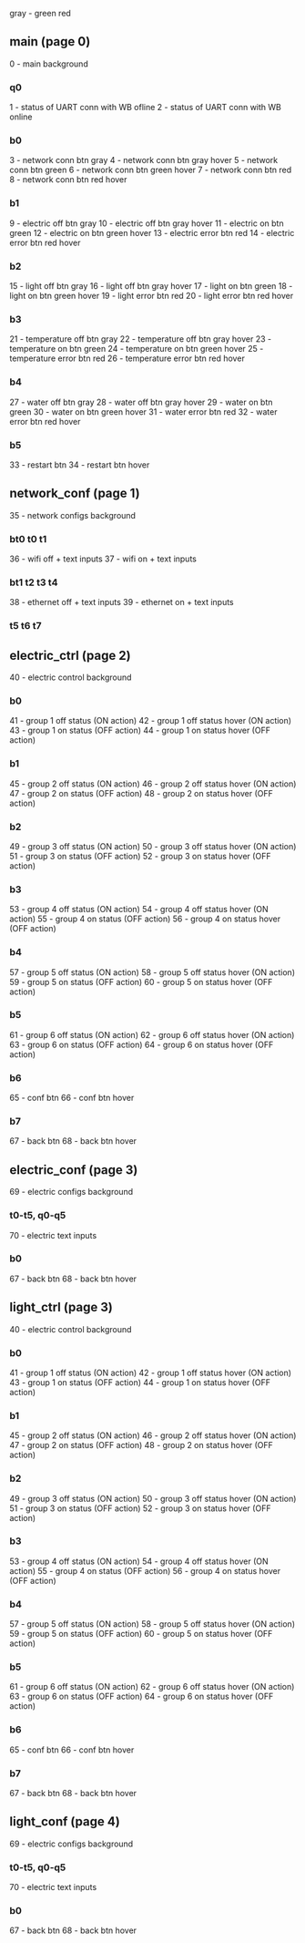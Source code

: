 gray - green red

## **main** (page 0)
0 - main background
### q0
1 - status of UART conn with WB ofline
2 - status of UART conn with WB online
### b0
3 - network conn btn gray
4 - network conn btn gray hover
5 - network conn btn green
6 - network conn btn green hover
7 - network conn btn red
8 - network conn btn red hover
### b1
9 - electric off btn gray
10 - electric off btn gray hover
11 - electric on btn green
12 - electric on btn green hover
13 - electric error btn red
14 - electric error btn red hover
### b2
15 - light off btn gray
16 - light off btn gray hover
17 - light on btn green
18 - light on btn green hover
19 - light error btn red
20 - light error btn red hover
### b3
21 - temperature off btn gray
22 - temperature off btn gray hover
23 - temperature on btn green
24 - temperature on btn green hover
25 - temperature error btn red
26 - temperature error btn red hover
### b4
27 - water off btn gray
28 - water off btn gray hover
29 - water on btn green
30 - water on btn green hover
31 - water error btn red
32 - water error btn red hover
### b5
33 - restart btn
34 - restart btn hover

## **network_conf** (page 1)
35 - network configs background
### bt0 t0 t1
36 - wifi off + text inputs
37 - wifi on + text inputs
### bt1 t2 t3 t4
38 - ethernet off + text inputs
39 - ethernet on + text inputs
### t5 t6 t7

## **electric_ctrl** (page 2)
40 - electric control background
### b0
41 - group 1 off status (ON action)
42 - group 1 off status hover (ON action)
43 - group 1 on status (OFF action)
44 - group 1 on status hover (OFF action)
### b1
45 - group 2 off status (ON action)
46 - group 2 off status hover (ON action)
47 - group 2 on status (OFF action)
48 - group 2 on status hover (OFF action)
### b2
49 - group 3 off status (ON action)
50 - group 3 off status hover (ON action)
51 - group 3 on status (OFF action)
52 - group 3 on status hover (OFF action)
### b3
53 - group 4 off status (ON action)
54 - group 4 off status hover (ON action)
55 - group 4 on status (OFF action)
56 - group 4 on status hover (OFF action)
### b4
57 - group 5 off status (ON action)
58 - group 5 off status hover (ON action)
59 - group 5 on status (OFF action)
60 - group 5 on status hover (OFF action)
### b5
61 - group 6 off status (ON action)
62 - group 6 off status hover (ON action)
63 - group 6 on status (OFF action)
64 - group 6 on status hover (OFF action)
### b6
65 - conf btn
66 - conf btn hover
### b7
67 - back btn
68 - back btn hover

## **electric_conf** (page 3)
69 - electric configs background
### t0-t5, q0-q5
70 - electric text inputs
### b0
67 - back btn
68 - back btn hover

## **light_ctrl** (page 3)
40 - electric control background
### b0
41 - group 1 off status (ON action)
42 - group 1 off status hover (ON action)
43 - group 1 on status (OFF action)
44 - group 1 on status hover (OFF action)
### b1
45 - group 2 off status (ON action)
46 - group 2 off status hover (ON action)
47 - group 2 on status (OFF action)
48 - group 2 on status hover (OFF action)
### b2
49 - group 3 off status (ON action)
50 - group 3 off status hover (ON action)
51 - group 3 on status (OFF action)
52 - group 3 on status hover (OFF action)
### b3
53 - group 4 off status (ON action)
54 - group 4 off status hover (ON action)
55 - group 4 on status (OFF action)
56 - group 4 on status hover (OFF action)
### b4
57 - group 5 off status (ON action)
58 - group 5 off status hover (ON action)
59 - group 5 on status (OFF action)
60 - group 5 on status hover (OFF action)
### b5
61 - group 6 off status (ON action)
62 - group 6 off status hover (ON action)
63 - group 6 on status (OFF action)
64 - group 6 on status hover (OFF action)
### b6
65 - conf btn
66 - conf btn hover
### b7
67 - back btn
68 - back btn hover

## **light_conf** (page 4)
69 - electric configs background
### t0-t5, q0-q5
70 - electric text inputs
### b0
67 - back btn
68 - back btn hover


